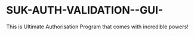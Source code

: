 # SUK-AUTH-VALIDATION--GUI-
This is Ultimate Authorisation Program that comes with incredible powers!
